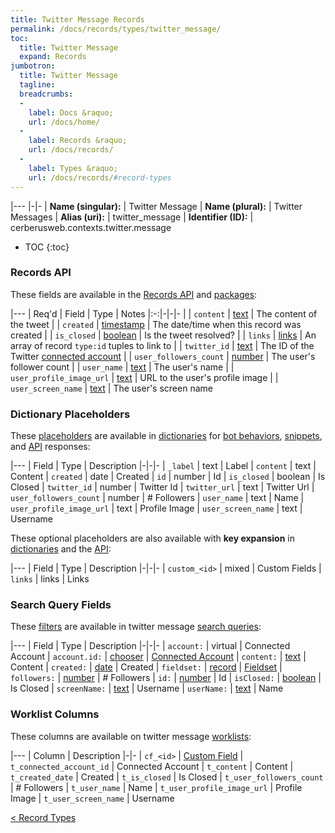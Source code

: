 ```yaml
---
title: Twitter Message Records
permalink: /docs/records/types/twitter_message/
toc:
  title: Twitter Message
  expand: Records
jumbotron:
  title: Twitter Message
  tagline: 
  breadcrumbs:
  -
    label: Docs &raquo;
    url: /docs/home/
  -
    label: Records &raquo;
    url: /docs/records/
  -
    label: Types &raquo;
    url: /docs/records/#record-types
---
```


|---
|-|-
| **Name (singular):** | Twitter Message
| **Name (plural):** | Twitter Messages
| **Alias (uri):** | twitter_message
| **Identifier (ID):** | cerberusweb.contexts.twitter.message

* TOC
{:toc}

### Records API

These fields are available in the [Records API](/docs/api/endpoints/records/) and [packages](/docs/packages/):

|---
| Req'd | Field | Type | Notes
|:-:|-|-|-
|   | `content` | [text](/docs/records/fields/types/text/) | The content of the tweet 
|   | `created` | [timestamp](/docs/records/fields/types/timestamp/) | The date/time when this record was created 
|   | `is_closed` | [boolean](/docs/records/fields/types/boolean/) | Is the tweet resolved? 
|   | `links` | [links](/docs/records/fields/types/links/) | An array of record `type:id` tuples to link to 
|   | `twitter_id` | [text](/docs/records/fields/types/text/) | The ID of the Twitter [connected account](/docs/records/types/connected_account/) 
|   | `user_followers_count` | [number](/docs/records/fields/types/number/) | The user's follower count 
|   | `user_name` | [text](/docs/records/fields/types/text/) | The user's name 
|   | `user_profile_image_url` | [text](/docs/records/fields/types/text/) | URL to the user's profile image 
|   | `user_screen_name` | [text](/docs/records/fields/types/text/) | The user's screen name 

### Dictionary Placeholders

These [placeholders](/docs/bots/scripting/placeholders/) are available in [dictionaries](/docs/bots/behaviors/dictionaries/) for [bot behaviors](/docs/bots/behaviors/), [snippets](/docs/snippets/), and [API](/docs/api/) responses:

|---
| Field | Type | Description
|-|-|-
| `_label` | text | Label
| `content` | text | Content
| `created` | date | Created
| `id` | number | Id
| `is_closed` | boolean | Is Closed
| `twitter_id` | number | Twitter Id
| `twitter_url` | text | Twitter Url
| `user_followers_count` | number | # Followers
| `user_name` | text | Name
| `user_profile_image_url` | text | Profile Image
| `user_screen_name` | text | Username

These optional placeholders are also available with **key expansion** in [dictionaries](/docs/bots/behaviors/dictionaries/#key-expansion) and the [API](/docs/api/responses/#expanding-keys-in-api-requests):

|---
| Field | Type | Description
|-|-|-
| `custom_<id>` | mixed | Custom Fields
| `links` | links | Links
	
### Search Query Fields

These [filters](/docs/search/filters/) are available in twitter message [search queries](/docs/search/):

|---
| Field | Type | Description
|-|-|-
| `account:` | virtual | Connected Account
| `account.id:` | [chooser](/docs/search/filters/choosers/) | [Connected Account](/docs/records/types/connected_account/)
| `content:` | [text](/docs/search/filters/text/) | Content
| `created:` | [date](/docs/search/filters/dates/) | Created
| `fieldset:` | [record](/docs/search/deep-search/) | [Fieldset](/docs/records/types/custom_fieldset/)
| `followers:` | [number](/docs/search/filters/numbers/) | # Followers
| `id:` | [number](/docs/search/filters/numbers/) | Id
| `isClosed:` | [boolean](/docs/search/filters/booleans/) | Is Closed
| `screenName:` | [text](/docs/search/filters/text/) | Username
| `userName:` | [text](/docs/search/filters/text/) | Name
	
### Worklist Columns

These columns are available on twitter message [worklists](/docs/worklists/):

|---
| Column | Description
|-|-
| `cf_<id>` | [Custom Field](/docs/records/types/custom_Field/)
| `t_connected_account_id` | Connected Account
| `t_content` | Content
| `t_created_date` | Created
| `t_is_closed` | Is Closed
| `t_user_followers_count` | # Followers
| `t_user_name` | Name
| `t_user_profile_image_url` | Profile Image
| `t_user_screen_name` | Username

<div class="section-nav">
	<div class="left">
		<a href="/docs/records/#record-types" class="prev">&lt; Record Types</a>
	</div>
	<div class="right align-right">
	</div>
</div>
<div class="clear"></div>